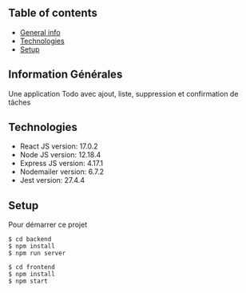 ## Table of contents
* [General info](#general-info)
* [Technologies](#technologies)
* [Setup](#setup)

## Information Générales
Une application Todo avec ajout, liste, suppression et confirmation de tâches	

## Technologies
* React JS version: 17.0.2
* Node JS version: 12.18.4
* Express JS version: 4.17.1
* Nodemailer version: 6.7.2
* Jest version: 27.4.4

## Setup
Pour démarrer ce projet

```
$ cd backend
$ npm install
$ npm run server
```
```
$ cd frontend
$ npm install
$ npm start
```
